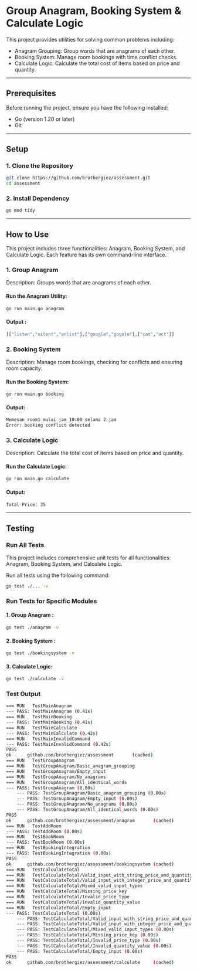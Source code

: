 # Group Anagram, Booking System & Calculate Logic

This project provides utilities for solving common problems including:
- Anagram Grouping: Group words that are anagrams of each other.
- Booking System: Manage room bookings with time conflict checks.
- Calculate Logic: Calculate the total cost of items based on price and quantity.
---

## Prerequisites
Before running the project, ensure you have the following installed:
- Go (version 1.20 or later)
- Git

--- 

## Setup 
### 1. Clone the Repository
```sh
git clone https://github.com/brothergiez/assessment.git
cd assessment
```

### 2. Install Dependency
```sh
go mod tidy
```
---

## How to Use
This project includes three functionalities: Anagram, Booking System, and Calculate Logic. Each feature has its own command-line interface.

### 1. Group Anagram
Description: Groups words that are anagrams of each other.

#### Run the Anagram Utility:
```sh
go run main.go anagram
```

#### Output :
```sh
[["listen","silent","enlist"],["google","gogole"],["cat","act"]]
```

### 2. Booking System
Description: Manage room bookings, checking for conflicts and ensuring room capacity.
#### Run the Booking System:
```sh
go run main.go booking
```

#### Output: 
```sh
Memesan room1 mulai jam 10:00 selama 2 jam
Error: booking conflict detected
```

### 3. Calculate Logic
Description: Calculate the total cost of items based on price and quantity.
#### Run the Calculate Logic:
```sh
go run main.go calculate
```

#### Output: 
```sh
Total Price: 35
```

---

## Testing
### Run All Tests
This project includes comprehensive unit tests for all functionalities: Anagram, Booking System, and Calculate Logic.

Run all tests using the following command:
```sh
go test ./... -v
```

### Run Tests for Specific Modules
#### 1. Group Anagram :
```sh
go test ./anagram -v
```

#### 2. Booking System :
```sh
go test ./bookingsystem -v
```

#### 3. Calculate Logic:
```sh
go test ./calculate -v
```

### Test Output

```sh
=== RUN   TestMainAnagram
--- PASS: TestMainAnagram (0.41s)
=== RUN   TestMainBooking
--- PASS: TestMainBooking (0.41s)
=== RUN   TestMainCalculate
--- PASS: TestMainCalculate (0.42s)
=== RUN   TestMainInvalidCommand
--- PASS: TestMainInvalidCommand (0.42s)
PASS
ok      github.com/brothergiez/assessment       (cached)
=== RUN   TestGroupAnagram
=== RUN   TestGroupAnagram/Basic_anagram_grouping
=== RUN   TestGroupAnagram/Empty_input
=== RUN   TestGroupAnagram/No_anagrams
=== RUN   TestGroupAnagram/All_identical_words
--- PASS: TestGroupAnagram (0.00s)
    --- PASS: TestGroupAnagram/Basic_anagram_grouping (0.00s)
    --- PASS: TestGroupAnagram/Empty_input (0.00s)
    --- PASS: TestGroupAnagram/No_anagrams (0.00s)
    --- PASS: TestGroupAnagram/All_identical_words (0.00s)
PASS
ok      github.com/brothergiez/assessment/anagram       (cached)
=== RUN   TestAddRoom
--- PASS: TestAddRoom (0.00s)
=== RUN   TestBookRoom
--- PASS: TestBookRoom (0.00s)
=== RUN   TestBookingIntegration
--- PASS: TestBookingIntegration (0.00s)
PASS
ok      github.com/brothergiez/assessment/bookingsystem (cached)
=== RUN   TestCalculateTotal
=== RUN   TestCalculateTotal/Valid_input_with_string_price_and_quantity
=== RUN   TestCalculateTotal/Valid_input_with_integer_price_and_quantity
=== RUN   TestCalculateTotal/Mixed_valid_input_types
=== RUN   TestCalculateTotal/Missing_price_key
=== RUN   TestCalculateTotal/Invalid_price_type
=== RUN   TestCalculateTotal/Invalid_quantity_value
=== RUN   TestCalculateTotal/Empty_input
--- PASS: TestCalculateTotal (0.00s)
    --- PASS: TestCalculateTotal/Valid_input_with_string_price_and_quantity (0.00s)
    --- PASS: TestCalculateTotal/Valid_input_with_integer_price_and_quantity (0.00s)
    --- PASS: TestCalculateTotal/Mixed_valid_input_types (0.00s)
    --- PASS: TestCalculateTotal/Missing_price_key (0.00s)
    --- PASS: TestCalculateTotal/Invalid_price_type (0.00s)
    --- PASS: TestCalculateTotal/Invalid_quantity_value (0.00s)
    --- PASS: TestCalculateTotal/Empty_input (0.00s)
PASS
ok      github.com/brothergiez/assessment/calculate     (cached)
```